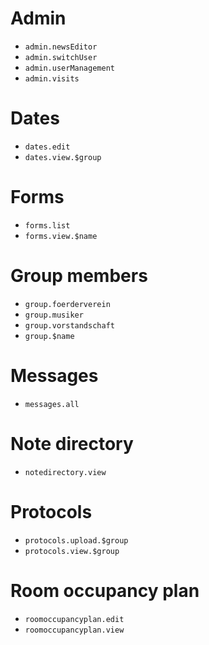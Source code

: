 # Admin

* `admin.newsEditor`
* `admin.switchUser`
* `admin.userManagement`
* `admin.visits`

# Dates

* `dates.edit`
* `dates.view.$group`

# Forms

* `forms.list`
* `forms.view.$name`

# Group members

* `group.foerderverein`
* `group.musiker`
* `group.vorstandschaft`
* `group.$name`

# Messages

* `messages.all`

# Note directory

* `notedirectory.view`

# Protocols

* `protocols.upload.$group`
* `protocols.view.$group`

# Room occupancy plan

* `roomoccupancyplan.edit`
* `roomoccupancyplan.view`